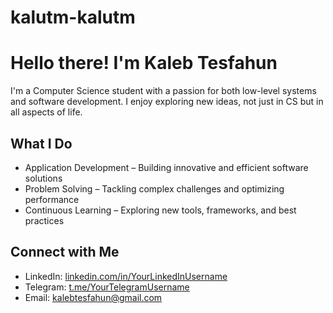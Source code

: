 # kalutm-kalutm
# Hello there! I'm Kaleb Tesfahun

I'm a Computer Science student with a passion for both low-level systems and software development. I enjoy exploring new ideas, not just in CS but in all aspects of life.

## What I Do  
- Application Development – Building innovative and efficient software solutions  
- Problem Solving – Tackling complex challenges and optimizing performance  
- Continuous Learning – Exploring new tools, frameworks, and best practices  

## Connect with Me  
- LinkedIn: [linkedin.com/in/YourLinkedInUsername](https://www.linkedin.com/in/kaleb-tsefahun-016677308/)  
- Telegram: [t.me/YourTelegramUsername](https://t.me/kalutm)  
- Email: kalebtesfahun@gmail.com
